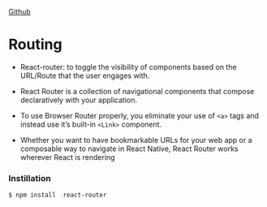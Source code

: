 [Github](https://batoolalali.github.io/401-Reading-notes/class29)



# Routing
- React-router: to toggle the visibility of components based on the URL/Route that the user engages with.

- React Router is a collection of navigational components that compose declaratively with your application. 

- To use Browser Router properly, you eliminate your use of `<a>` tags and instead use it’s built-in `<Link>` component.

- Whether you want to have bookmarkable URLs for your web app or a composable way to navigate in React Native, React Router works wherever React is rendering

### Instillation
`$ npm install  react-router`